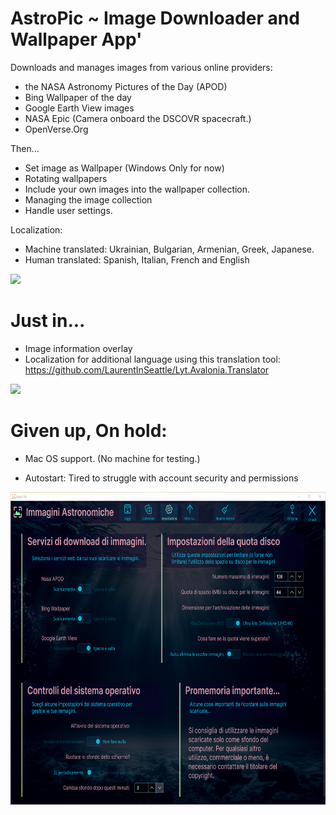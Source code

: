 # AstroPic ~ Image Downloader and Wallpaper App'
Downloads and manages images from various online providers: 

- the NASA Astronomy Pictures of the Day (APOD) 
- Bing Wallpaper of the day 
- Google Earth View images
- NASA Epic (Camera onboard the DSCOVR spacecraft.)
- OpenVerse.Org

Then...
- Set image as Wallpaper (Windows Only for now)
- Rotating wallpapers
- Include your own images into the wallpaper collection.
- Managing the image collection 
- Handle user settings.

Localization: 
- Machine translated: Ukrainian, Bulgarian, Armenian, Greek, Japanese. 
- Human translated: Spanish, Italian, French and English
 
<p align="left"><img src="AstroPicScreenshot.png" height="500"/>

# Just in...

- Image information overlay 
- Localization for additional language using this translation tool: 
 https://github.com/LaurentInSeattle/Lyt.Avalonia.Translator

<p align="left"><img src="AstroPicCollectionScreenshot.png" height="500"/>

# Given up, On hold: 

- Mac OS support. (No machine for testing.)

- Autostart: Tired to struggle with account security and permissions  

<p align="left"><img src="AstroPicSettingsScreenshot.png" height="500"/>


